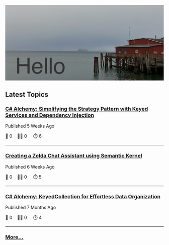![Hello!](https://github.com/mjamesharmon/mjamesharmon/blob/main/assets/img/hello.jpg?raw=true)
## Latest Topics
### [C# Alchemy: Simplifying the Strategy Pattern with Keyed Services and Dependency Injection](https://dev.to/mjamesharmon/c-alchemy-simplifying-the-strategy-pattern-with-keyed-services-and-dependency-injection-1pk4)

Published 5 Weeks Ago

  💬 0 &nbsp;&nbsp; 👍🏻 0 &nbsp; &nbsp; ⏱️ 6

---
### [Creating a Zelda Chat Assistant using Semantic Kernel](https://dev.to/mjamesharmon/creating-a-zelda-chat-assistant-using-semantic-kernel-47ii)

Published 6 Weeks Ago

  💬 0 &nbsp;&nbsp; 👍🏻 0 &nbsp; &nbsp; ⏱️ 5

---
### [C# Alchemy: KeyedCollection for Effortless Data Organization](https://dev.to/mjamesharmon/c-alchemy-keyedcollection-for-effortless-data-organization-4bi)

Published 7 Months Ago

  💬 0 &nbsp;&nbsp; 👍🏻 0 &nbsp; &nbsp; ⏱️ 4

---
### [More...](https://dev.to/mjamesharmon)

